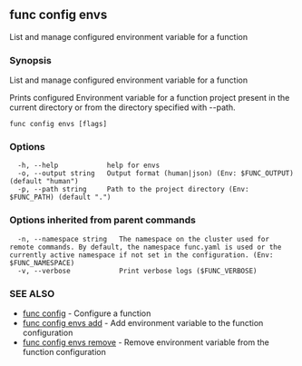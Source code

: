 ## func config envs

List and manage configured environment variable for a function

### Synopsis

List and manage configured environment variable for a function

Prints configured Environment variable for a function project present in
the current directory or from the directory specified with --path.


```
func config envs [flags]
```

### Options

```
  -h, --help            help for envs
  -o, --output string   Output format (human|json) (Env: $FUNC_OUTPUT) (default "human")
  -p, --path string     Path to the project directory (Env: $FUNC_PATH) (default ".")
```

### Options inherited from parent commands

```
  -n, --namespace string   The namespace on the cluster used for remote commands. By default, the namespace func.yaml is used or the currently active namespace if not set in the configuration. (Env: $FUNC_NAMESPACE)
  -v, --verbose            Print verbose logs ($FUNC_VERBOSE)
```

### SEE ALSO

* [func config](func_config.md)	 - Configure a function
* [func config envs add](func_config_envs_add.md)	 - Add environment variable to the function configuration
* [func config envs remove](func_config_envs_remove.md)	 - Remove environment variable from the function configuration

